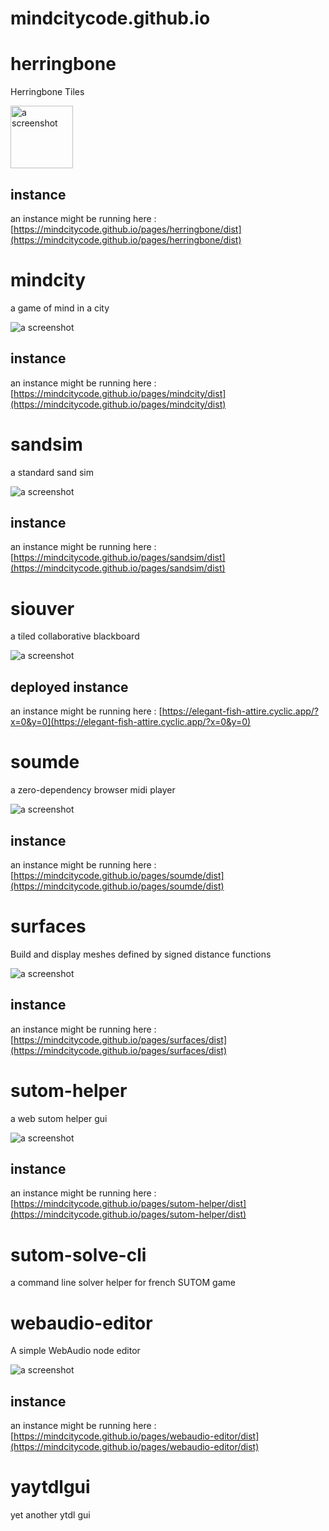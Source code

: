 # mindcitycode.github.io

# herringbone

Herringbone Tiles

<img alt="a screenshot" src="https://github.com/mindcitycode/herringbone/blob/main/screenshot.png?raw=true" width="100px" >

## instance

an instance might be running here : [https://mindcitycode.github.io/pages/herringbone/dist](https://mindcitycode.github.io/pages/herringbone/dist)

# mindcity

a game of mind in a city

![a screenshot](https://github.com/mindcitycode/mindcity/blob/main/screenshot.png?raw=true)

## instance

an instance might be running here : [https://mindcitycode.github.io/pages/mindcity/dist](https://mindcitycode.github.io/pages/mindcity/dist)

# sandsim

a standard sand sim

![a screenshot](https://github.com/mindcitycode/sandsim/blob/main/screenshot.png?raw=true)

## instance

an instance might be running here : [https://mindcitycode.github.io/pages/sandsim/dist](https://mindcitycode.github.io/pages/sandsim/dist)

# siouver

a tiled collaborative blackboard

![a screenshot](https://github.com/mindcitycode/siouver/blob/main/screenshot.png?raw=true)

## deployed instance

an instance might be running here : [https://elegant-fish-attire.cyclic.app/?x=0&y=0](https://elegant-fish-attire.cyclic.app/?x=0&y=0)

# soumde

a zero-dependency browser midi player

![a screenshot](https://github.com/mindcitycode/soumde/blob/main/screenshot.png?raw=true)

## instance

an instance might be running here : [https://mindcitycode.github.io/pages/soumde/dist](https://mindcitycode.github.io/pages/soumde/dist)

# surfaces

Build and display meshes defined by signed distance functions

![a screenshot](https://github.com/mindcitycode/surfaces/blob/main/screenshot.png?raw=true)

## instance

an instance might be running here : [https://mindcitycode.github.io/pages/surfaces/dist](https://mindcitycode.github.io/pages/surfaces/dist)

# sutom-helper

a web sutom helper gui

![a screenshot](https://github.com/mindcitycode/sutom-helper/blob/main/screenshot.png?raw=true)

## instance

an instance might be running here : [https://mindcitycode.github.io/pages/sutom-helper/dist](https://mindcitycode.github.io/pages/sutom-helper/dist)

# sutom-solve-cli

a command line solver helper for french SUTOM game

# webaudio-editor

A simple WebAudio node editor

![a screenshot](https://github.com/mindcitycode/webaudio-editor/blob/main/screenshot.png?raw=true)

## instance

an instance might be running here : [https://mindcitycode.github.io/pages/webaudio-editor/dist](https://mindcitycode.github.io/pages/webaudio-editor/dist)

# yaytdlgui

yet another ytdl gui
